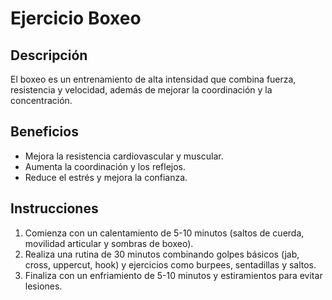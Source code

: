 # Ejercicio Boxeo 

## Descripción
El boxeo es un entrenamiento de alta intensidad que combina fuerza, resistencia y velocidad, además de mejorar la coordinación y la concentración.

## Beneficios
- Mejora la resistencia cardiovascular y muscular.
- Aumenta la coordinación y los reflejos.
- Reduce el estrés y mejora la confianza.
## Instrucciones
1. Comienza con un calentamiento de 5-10 minutos (saltos de cuerda, movilidad articular y sombras de boxeo).
2. Realiza una rutina de 30 minutos combinando golpes básicos (jab, cross, uppercut, hook) y ejercicios como burpees, sentadillas y saltos.
3. Finaliza con un enfriamiento de 5-10 minutos y estiramientos para evitar lesiones.
